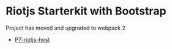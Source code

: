 # Riotjs Starterkit with Bootstrap

Project has moved and upgraded to webpack 2
* [P7-riotjs-host](https://github.com/ghstahl/P7-riotjs-host)

